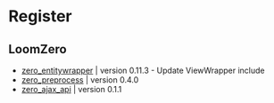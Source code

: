 # Register

## LoomZero

- [zero_entitywrapper](https://github.com/LoomZero/zero_entitywrapper) | version 0.11.3 - Update ViewWrapper include
- [zero_preprocess](https://github.com/LoomZero/zero_preprocess) | version 0.4.0
- [zero_ajax_api](https://github.com/LoomZero/zero_ajax_api) | version 0.1.1
